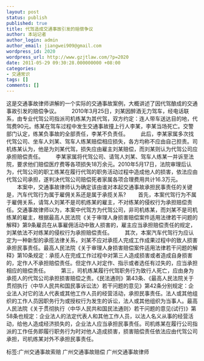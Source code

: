 ```yaml
---
layout: post
status: publish
published: true
title: 代驾造成交通事故引发的赔偿争议
author: 本站记者
author_login: admin
author_email: jiangwei909@gmail.com
wordpress_id: 2020
wordpress_url: http://www.gzjtlaw.com/?p=2020
date: 2011-05-29 09:30:28.000000000 +08:00
categories:
- 交通常识
tags: []
comments: []
---
```

 这是交通事故律师讲解的一个实际的交通事故案例，大概讲述了因代驾酿成的交通事故引发的赔偿争议。　　2010年3月25日，刘某因醉酒无力驾车，经电话联系，由专业代驾公司指派司机练某为其代驾，双方约定：连人带车送达目的地，代驾费90元。练某在驾车过程中发生交通事故撞上行人李某，李某当场死亡。交警部门认定，练某负事故的全部责任，李某不负责任。　　此后，李某家属多次找代驾公司、坐车人刘某、驾车人练某赔偿相应损失，各方均称不应由自己担责。司机练某认为，他是为刘某代驾，损失应由雇主刘某赔偿，而刘某则认为代驾公司应承担赔偿责任。　　李某家属将代驾公司、请驾人刘某、驾车人练某一并诉至法院，要求他们赔偿医疗费等各项损失18万余元。2010年5月17日，法院审理后认为，代驾公司的职工练某在履行代驾的职务活动过程中造成他人的损害，依法应由代驾公司承担，遂判决代驾公司赔偿死者家属各项合理费用共计16.3万元。　　本案中，交通事故律师认为确定该由谁对本起交通事故承担民事责任的关键是，汽车代驾行为属于雇佣关系还是属于承揽关系?　　首先，本案代驾行为不属于雇佣关系，请驾人刘某不是司机练某的雇主，不对练某的侵权行为承担赔偿责任。交通事故律师以为，本案中代驾方为代驾公司，非司机练某，而刘某不是司机练某的雇主，根据最高人民法院《关于审理人身损害赔偿案件适用法律若干问题的解释》第9条雇员在从事雇佣活动中致人损害的，雇主应当承担赔偿责任的规定，刘某依法不对练某的侵权行为承担赔偿责任。　　其次，本案汽车代驾行为应认定为一种新型的承揽法律关系，刘某不应对承揽人完成工作成果过程中的致人损害承担民事责任。最高人民法院《关于审理人身损害赔偿案件适用法律若干问题的解释》第10条规定：承揽人在完成工作过程中对第三人造成损害或者造成自身损害的，定作人不承担赔偿责任。但定作人对定作、指示或者选任有过失的，应当承担相应的赔偿责任。　　第三，司机练某履行代驾职务行为致行人死亡，应由身为承揽人的代驾公司承担损害赔偿之责。《民法通则》第43条、《最高人民法院关于贯彻执行〈中华人民共和国民事诉讼法〉若干问题的意见》第42条分别规定：企业法人对它的法人代表或其他工作人员的经营活动，承担民事责任。法人或其他组织的工作人员因职务行为或授权行为发生的诉讼，法人或其他组织为当事人。最高人民法院《关于贯彻执行〈中华人民共和国民法通则〉若干问题的意见(试行)》第58条也规定：企业法人的法定代表人和其他工作人员，以法人名义从事的经营活动，给他人造成经济损失的，企业法人应当承担民事责任。司机练某在履行公司指派的工作任务即履行职务行为时对他人造成损害，损害赔偿责任依法应由代驾公司承担，司机练某对外不承担民事责任。标签:广州交通事故索赔 广州交通事故赔偿 广州交通事故律师
